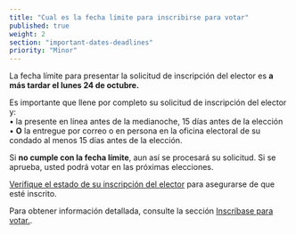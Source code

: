 ```yaml
---
title: "Cual es la fecha límite para inscribirse para votar"
published: true
weight: 2
section: "important-dates-deadlines"
priority: "Minor"
---
```

La fecha límite para presentar la solicitud de inscripción del elector es **a más tardar el lunes 24 de octubre.**  

Es importante que llene por completo su solicitud de inscripción del elector y:  
	•	la presente en línea antes de la medianoche, 15 días antes de la elección  
	•	**O** la entregue por correo o en persona en la oficina electoral de su condado al menos 15 días antes de la elección.  
  
Si **no cumple con la fecha límite**, aun así se procesará su solicitud. Si se aprueba, usted podrá votar en las próximas elecciones.  

[Verifique el estado de su inscripción del elector](http://www.sos.ca.gov/elections/registration-status/) para asegurarse de que esté inscrito.  

Para obtener información detallada, consulte la sección [Inscríbase para votar.](#section-register-to-vote).
